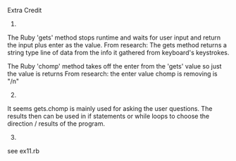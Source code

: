 Extra Credit 

1. 

The Ruby 'gets' method stops runtime and waits for user input and return the
input plus enter as the value.
  From research: The gets method returns a string type line of data from the info it gathered 
  from keyboard's keystrokes.

The Ruby 'chomp' method takes off the enter from the 'gets' value so just
the value is returns
  From research: the enter value chomp is removing is "/n"

2.

It seems gets.chomp is mainly used for asking the user questions. The results
then can be used in if statements or while loops to choose the direction / results
of the program.

3. 

see ex11.rb
